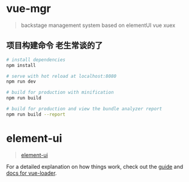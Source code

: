 # vue-mgr

> backstage management system based on elementUI vue xuex

## 项目构建命令 老生常谈的了

``` bash
# install dependencies
npm install

# serve with hot reload at localhost:8080
npm run dev

# build for production with minification
npm run build

# build for production and view the bundle analyzer report
npm run build --report
```
# element-ui

>[element-ui](http://element-cn.eleme.io/#/zh-CN)

For a detailed explanation on how things work, check out the [guide](http://vuejs-templates.github.io/webpack/) and [docs for vue-loader](http://vuejs.github.io/vue-loader).
